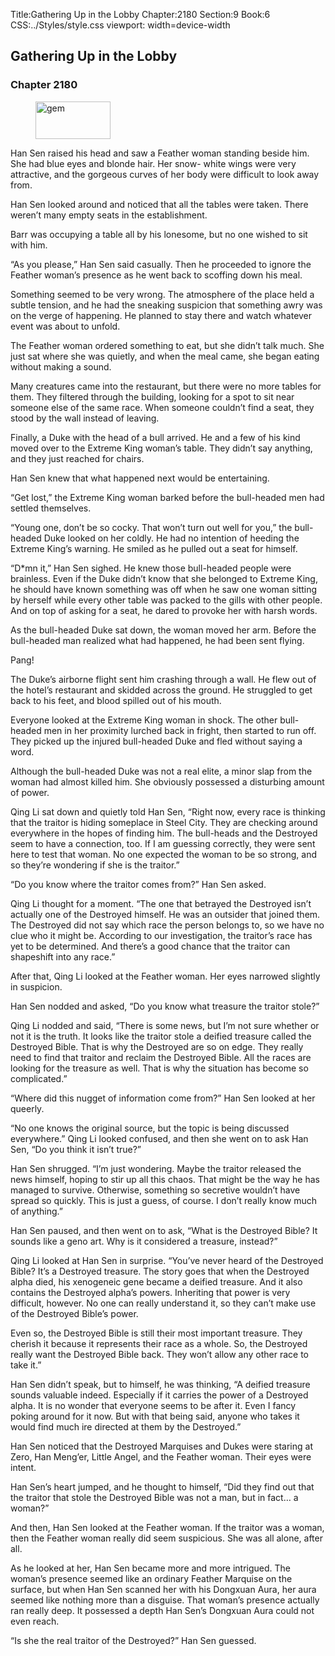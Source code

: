 Title:Gathering Up in the Lobby 
Chapter:2180 
Section:9 
Book:6 
CSS:../Styles/style.css 
viewport: width=device-width
  
## Gathering Up in the Lobby
### Chapter 2180
  
<figure>
	<img src="../Images/gem.gif" alt="gem" id="gem" width="120" height="60" />
</figure>
  

  
Han Sen raised his head and saw a Feather woman standing beside him. She had blue eyes and blonde hair. Her snow- white wings were very attractive, and the gorgeous curves of her body were difficult to look away from.

Han Sen looked around and noticed that all the tables were taken. There weren’t many empty seats in the establishment.

Barr was occupying a table all by his lonesome, but no one wished to sit with him.

“As you please,” Han Sen said casually. Then he proceeded to ignore the Feather woman’s presence as he went back to scoffing down his meal.

Something seemed to be very wrong. The atmosphere of the place held a subtle tension, and he had the sneaking suspicion that something awry was on the verge of happening. He planned to stay there and watch whatever event was about to unfold.

The Feather woman ordered something to eat, but she didn’t talk much. She just sat where she was quietly, and when the meal came, she began eating without making a sound.

Many creatures came into the restaurant, but there were no more tables for them. They filtered through the building, looking for a spot to sit near someone else of the same race. When someone couldn’t find a seat, they stood by the wall instead of leaving.

Finally, a Duke with the head of a bull arrived. He and a few of his kind moved over to the Extreme King woman’s table. They didn’t say anything, and they just reached for chairs.

Han Sen knew that what happened next would be entertaining.

“Get lost,” the Extreme King woman barked before the bull-headed men had settled themselves.

“Young one, don’t be so cocky. That won’t turn out well for you,” the bull-headed Duke looked on her coldly. He had no intention of heeding the Extreme King’s warning. He smiled as he pulled out a seat for himself.

“D*mn it,” Han Sen sighed. He knew those bull-headed people were brainless. Even if the Duke didn’t know that she belonged to Extreme King, he should have known something was off when he saw one woman sitting by herself while every other table was packed to the gills with other people. And on top of asking for a seat, he dared to provoke her with harsh words.

As the bull-headed Duke sat down, the woman moved her arm. Before the bull-headed man realized what had happened, he had been sent flying.

Pang!

The Duke’s airborne flight sent him crashing through a wall. He flew out of the hotel’s restaurant and skidded across the ground. He struggled to get back to his feet, and blood spilled out of his mouth.

Everyone looked at the Extreme King woman in shock. The other bull-headed men in her proximity lurched back in fright, then started to run off. They picked up the injured bull-headed Duke and fled without saying a word.

Although the bull-headed Duke was not a real elite, a minor slap from the woman had almost killed him. She obviously possessed a disturbing amount of power.

Qing Li sat down and quietly told Han Sen, “Right now, every race is thinking that the traitor is hiding someplace in Steel City. They are checking around everywhere in the hopes of finding him. The bull-heads and the Destroyed seem to have a connection, too. If I am guessing correctly, they were sent here to test that woman. No one expected the woman to be so strong, and so they’re wondering if she is the traitor.”

“Do you know where the traitor comes from?” Han Sen asked.

Qing Li thought for a moment. “The one that betrayed the Destroyed isn’t actually one of the Destroyed himself. He was an outsider that joined them. The Destroyed did not say which race the person belongs to, so we have no clue who it might be. According to our investigation, the traitor’s race has yet to be determined. And there’s a good chance that the traitor can shapeshift into any race.”

After that, Qing Li looked at the Feather woman. Her eyes narrowed slightly in suspicion.

Han Sen nodded and asked, “Do you know what treasure the traitor stole?”

Qing Li nodded and said, “There is some news, but I’m not sure whether or not it is the truth. It looks like the traitor stole a deified treasure called the Destroyed Bible. That is why the Destroyed are so on edge. They really need to find that traitor and reclaim the Destroyed Bible. All the races are looking for the treasure as well. That is why the situation has become so complicated.”

“Where did this nugget of information come from?” Han Sen looked at her queerly.

“No one knows the original source, but the topic is being discussed everywhere.” Qing Li looked confused, and then she went on to ask Han Sen, “Do you think it isn’t true?”

Han Sen shrugged. “I’m just wondering. Maybe the traitor released the news himself, hoping to stir up all this chaos. That might be the way he has managed to survive. Otherwise, something so secretive wouldn’t have spread so quickly. This is just a guess, of course. I don’t really know much of anything.”

Han Sen paused, and then went on to ask, “What is the Destroyed Bible? It sounds like a geno art. Why is it considered a treasure, instead?”

Qing Li looked at Han Sen in surprise. “You’ve never heard of the Destroyed Bible? It’s a Destroyed treasure. The story goes that when the Destroyed alpha died, his xenogeneic gene became a deified treasure. And it also contains the Destroyed alpha’s powers. Inheriting that power is very difficult, however. No one can really understand it, so they can’t make use of the Destroyed Bible’s power.

Even so, the Destroyed Bible is still their most important treasure. They cherish it because it represents their race as a whole. So, the Destroyed really want the Destroyed Bible back. They won’t allow any other race to take it.”

Han Sen didn’t speak, but to himself, he was thinking, “A deified treasure sounds valuable indeed. Especially if it carries the power of a Destroyed alpha. It is no wonder that everyone seems to be after it. Even I fancy poking around for it now. But with that being said, anyone who takes it would find much ire directed at them by the Destroyed.”

Han Sen noticed that the Destroyed Marquises and Dukes were staring at Zero, Han Meng’er, Little Angel, and the Feather woman. Their eyes were intent.

Han Sen’s heart jumped, and he thought to himself, “Did they find out that the traitor that stole the Destroyed Bible was not a man, but in fact… a woman?”

And then, Han Sen looked at the Feather woman. If the traitor was a woman, then the Feather woman really did seem suspicious. She was all alone, after all.

As he looked at her, Han Sen became more and more intrigued. The woman’s presence seemed like an ordinary Feather Marquise on the surface, but when Han Sen scanned her with his Dongxuan Aura, her aura seemed like nothing more than a disguise. That woman’s presence actually ran really deep. It possessed a depth Han Sen’s Dongxuan Aura could not even reach.

“Is she the real traitor of the Destroyed?” Han Sen guessed.